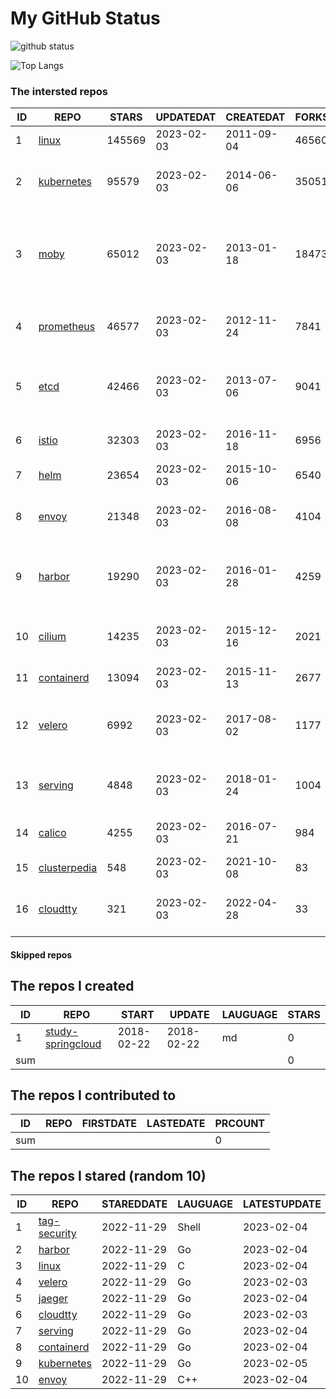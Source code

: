 # My GitHub Status

<img src="https://github-readme-stats-1.yihong0618.vercel.app/api?username=daoqingniu&show_icons=true&&&hide_title=true&count_private=true" alt="github status" />

![Top Langs](https://github-readme-stats-1.yihong0618.vercel.app/api/top-langs/?username=daoqingniu&layout=compact)

<!--START_SECTION:github_repos-->
### The intersted repos
| ID |                              REPO                               | STARS  | UPDATEDAT  | CREATEDAT  | FORKSCOUNT |                                              DESCRIPTIONS                                              |
|----|-----------------------------------------------------------------|--------|------------|------------|------------|--------------------------------------------------------------------------------------------------------|
|  1 | [linux](https://github.com/torvalds/linux)                      | 145569 | 2023-02-03 | 2011-09-04 |      46560 | Linux kernel source tree                                                                               |
|  2 | [kubernetes](https://github.com/kubernetes/kubernetes)          |  95579 | 2023-02-03 | 2014-06-06 |      35051 | Production-Grade Container Scheduling and Management                                                   |
|  3 | [moby](https://github.com/moby/moby)                            |  65012 | 2023-02-03 | 2013-01-18 |      18473 | Moby Project - a collaborative project for the container ecosystem to assemble container-based systems |
|  4 | [prometheus](https://github.com/prometheus/prometheus)          |  46577 | 2023-02-03 | 2012-11-24 |       7841 | The Prometheus monitoring system and time series database.                                             |
|  5 | [etcd](https://github.com/etcd-io/etcd)                         |  42466 | 2023-02-03 | 2013-07-06 |       9041 | Distributed reliable key-value store for the most critical data of a distributed system                |
|  6 | [istio](https://github.com/istio/istio)                         |  32303 | 2023-02-03 | 2016-11-18 |       6956 | Connect, secure, control, and observe services.                                                        |
|  7 | [helm](https://github.com/helm/helm)                            |  23654 | 2023-02-03 | 2015-10-06 |       6540 | The Kubernetes Package Manager                                                                         |
|  8 | [envoy](https://github.com/envoyproxy/envoy)                    |  21348 | 2023-02-03 | 2016-08-08 |       4104 | Cloud-native high-performance edge/middle/service proxy                                                |
|  9 | [harbor](https://github.com/goharbor/harbor)                    |  19290 | 2023-02-03 | 2016-01-28 |       4259 | An open source trusted cloud native registry project that stores, signs, and scans content.            |
| 10 | [cilium](https://github.com/cilium/cilium)                      |  14235 | 2023-02-03 | 2015-12-16 |       2021 | eBPF-based Networking, Security, and Observability                                                     |
| 11 | [containerd](https://github.com/containerd/containerd)          |  13094 | 2023-02-03 | 2015-11-13 |       2677 | An open and reliable container runtime                                                                 |
| 12 | [velero](https://github.com/vmware-tanzu/velero)                |   6992 | 2023-02-03 | 2017-08-02 |       1177 | Backup and migrate Kubernetes applications and their persistent volumes                                |
| 13 | [serving](https://github.com/knative/serving)                   |   4848 | 2023-02-03 | 2018-01-24 |       1004 | Kubernetes-based, scale-to-zero, request-driven compute                                                |
| 14 | [calico](https://github.com/projectcalico/calico)               |   4255 | 2023-02-03 | 2016-07-21 |        984 | Cloud native networking and network security                                                           |
| 15 | [clusterpedia](https://github.com/clusterpedia-io/clusterpedia) |    548 | 2023-02-03 | 2021-10-08 |         83 | The Encyclopedia of Kubernetes clusters                                                                |
| 16 | [cloudtty](https://github.com/cloudtty/cloudtty)                |    321 | 2023-02-03 | 2022-04-28 |         33 | A Friendly Kubernetes CloudShell (Web Terminal) !                                                      |



#### Skipped repos
<!--END_SECTION:github_repos-->

<!--START_SECTION:my_github-->
## The repos I created
| ID  |                                 REPO                                 |   START    |   UPDATE   | LAUGUAGE | STARS |
|-----|----------------------------------------------------------------------|------------|------------|----------|-------|
|   1 | [study-springcloud](https://github.com/daoqingniu/study-springcloud) | 2018-02-22 | 2018-02-22 | md       |     0 |
| sum |                                                                      |            |            |          |     0 |

## The repos I contributed to
| ID  | REPO | FIRSTDATE | LASTEDATE | PRCOUNT |
|-----|------|-----------|-----------|---------|
| sum |      |           |           |       0 |

## The repos I stared (random 10)
| ID |                          REPO                          | STAREDDATE | LAUGUAGE | LATESTUPDATE |
|----|--------------------------------------------------------|------------|----------|--------------|
|  1 | [tag-security](https://github.com/cncf/tag-security)   | 2022-11-29 | Shell    | 2023-02-04   |
|  2 | [harbor](https://github.com/goharbor/harbor)           | 2022-11-29 | Go       | 2023-02-04   |
|  3 | [linux](https://github.com/torvalds/linux)             | 2022-11-29 | C        | 2023-02-04   |
|  4 | [velero](https://github.com/vmware-tanzu/velero)       | 2022-11-29 | Go       | 2023-02-03   |
|  5 | [jaeger](https://github.com/jaegertracing/jaeger)      | 2022-11-29 | Go       | 2023-02-04   |
|  6 | [cloudtty](https://github.com/cloudtty/cloudtty)       | 2022-11-29 | Go       | 2023-02-03   |
|  7 | [serving](https://github.com/knative/serving)          | 2022-11-29 | Go       | 2023-02-04   |
|  8 | [containerd](https://github.com/containerd/containerd) | 2022-11-29 | Go       | 2023-02-04   |
|  9 | [kubernetes](https://github.com/kubernetes/kubernetes) | 2022-11-29 | Go       | 2023-02-05   |
| 10 | [envoy](https://github.com/envoyproxy/envoy)           | 2022-11-29 | C++      | 2023-02-04   |

<!--END_SECTION:my_github-->
